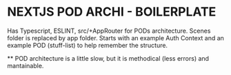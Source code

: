 # NEXTJS POD ARCHI - BOILERPLATE

Has Typescript, ESLINT, src/+AppRouter for PODs architecture. Scenes folder is replaced by app folder.
Starts with an example Auth Context and an example POD (stuff-list) to help remember the structure.

** POD architecture is a little slow, but it is methodical (less errors) and mantainable.

